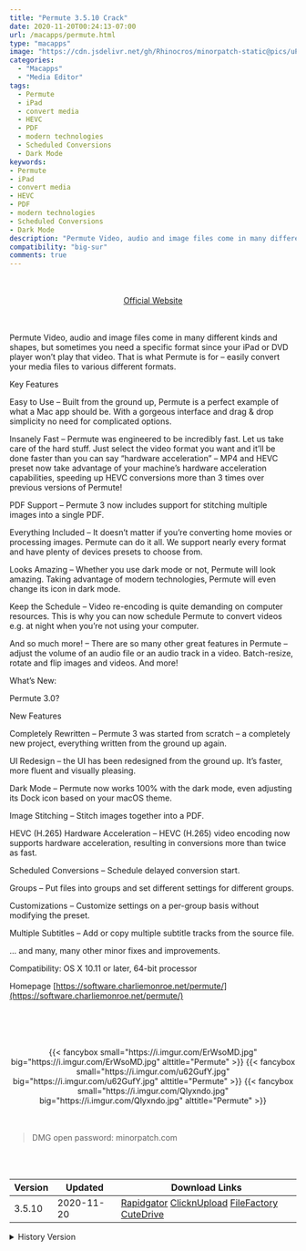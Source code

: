 ```yaml
---
title: "Permute 3.5.10 Crack"
date: 2020-11-20T00:24:13-07:00
url: /macapps/permute.html
type: "macapps"
image: "https://cdn.jsdelivr.net/gh/Rhinocros/minorpatch-static@pics/uPic/5wHWge.png"
categories:
  - "Macapps"
  - "Media Editor"
tags:
  - Permute
  - iPad
  - convert media
  - HEVC
  - PDF
  - modern technologies
  - Scheduled Conversions
  - Dark Mode
keywords:
- Permute
- iPad
- convert media
- HEVC
- PDF
- modern technologies
- Scheduled Conversions
- Dark Mode
description: "Permute Video, audio and image files come in many different kinds and shapes, but sometimes you need a specific format since your iPad or DVD player won’t play that video."
compatibility: "big-sur"
comments: true
---
```


<br/>
<br/>
<center>
<a href="https://software.charliemonroe.net/permute/" target="blank"><div class="border px-4 border-blue-500 rounded-lg transition duration-500 
    ease-in-out w-48 text-lg text-blue-500 text-center hover:bg-blue-500 hover:text-white">
  Official Website 
</div></a>
</center>
<br/>
<br/>

Permute Video, audio and image files come in many different kinds and shapes, but sometimes you need a specific format since your iPad or DVD player won’t play that video. That is what Permute is for – easily convert your media files to various different formats.

Key Features

Easy to Use – Built from the ground up, Permute is a perfect example of what a Mac app should be. With a gorgeous interface and drag & drop simplicity no need for complicated options.

Insanely Fast – Permute was engineered to be incredibly fast. Let us take care of the hard stuff. Just select the video format you want and it’ll be done faster than you can say “hardware
acceleration” – MP4 and HEVC preset now take advantage of your machine’s hardware acceleration capabilities, speeding up HEVC conversions more than 3 times over previous versions of Permute!

PDF Support – Permute 3 now includes support for stitching multiple images into a single PDF.

Everything Included – It doesn’t matter if you’re converting home movies or processing images. Permute can do it all. We support nearly every format and have plenty of devices presets to choose
from.

Looks Amazing – Whether you use dark mode or not, Permute will look amazing. Taking advantage of modern technologies, Permute will even change its icon in dark mode.

Keep the Schedule – Video re-encoding is quite demanding on computer resources. This is why you can now schedule Permute to convert videos e.g. at night when you’re not using your computer.

And so much more! – There are so many other great features in Permute – adjust the volume of an audio file or an audio track in a video. Batch-resize, rotate and flip images and videos. And
more!

What’s New:

Permute 3.0?

New Features



Completely Rewritten – Permute 3 was started from scratch – a completely new project, everything written from the ground up again.

UI Redesign – the UI has been redesigned from the ground up. It’s faster, more fluent and visually pleasing.

Dark Mode – Permute now works 100% with the dark mode, even adjusting its Dock icon based on your macOS theme.

Image Stitching – Stitch images together into a PDF.

HEVC (H.265) Hardware Acceleration – HEVC (H.265) video encoding now supports hardware acceleration, resulting in conversions more than twice as fast.

Scheduled Conversions – Schedule delayed conversion start.

Groups – Put files into groups and set different settings for different groups.

Customizations – Customize settings on a per-group basis without modifying the preset.

Multiple Subtitles – Add or copy multiple subtitle tracks from the source file.

… and many, many other minor fixes and improvements.


Compatibility: OS X 10.11 or later, 64-bit processor

Homepage [https://software.charliemonroe.net/permute/](https://software.charliemonroe.net/permute/)

<br/>
<br/>
<script async src="https://pagead2.googlesyndication.com/pagead/js/adsbygoogle.js"></script>
<ins class="adsbygoogle"
     style="display:block; text-align:center;"
     data-ad-layout="in-article"
     data-ad-format="fluid"
     data-ad-client="ca-pub-8746275014476192"
     data-ad-slot="5144997159"></ins>
<script>
     (adsbygoogle = window.adsbygoogle || []).push({});
</script>
<br/>
<br/>


<center>

<div class="w-full grid grid-cols-3 flex gap-2">
{{< fancybox small="https://i.imgur.com/ErWsoMD.jpg" big="https://i.imgur.com/ErWsoMD.jpg" alttitle="Permute" >}}
{{< fancybox small="https://i.imgur.com/u62GufY.jpg" big="https://i.imgur.com/u62GufY.jpg" alttitle="Permute" >}}
{{< fancybox small="https://i.imgur.com/Qlyxndo.jpg" big="https://i.imgur.com/Qlyxndo.jpg" alttitle="Permute" >}}
</div>

</center>

<br/>
<br/>


> DMG open password: minorpatch.com

<br/>

<br/>
<div id="history_version" class="history_version">

| Version | Updated | Download Links |
| ---- | ---- | ---- |
| 3.5.10 | 2020-11-20 | [Rapidgator](https://ouo.io/FmGCw3)   [ClicknUpload](https://ouo.io/GCISNZU)   [FileFactory](https://ouo.io/p5mQXN7)   [CuteDrive](https://ouo.io/FEVD6U) |
<details>
<summary>History Version</summary>

| Version | Updated | Download Links |
| ---- | ---- | ---- |
| 3.5.9 | 2020-10-30 | [Rapidgator](https://ouo.io/TaqvyA)   [ClicknUpload](https://ouo.io/VfdKe6X)   [FileFactory](https://ouo.io/BcumIm)   [CuteDrive](https://ouo.io/D9uwuC) |
| 3.5.8 | 2020-10-13 | [UsersCloud](https://ouo.io/g4aL9m)   [ClicknUpload](https://ouo.io/uOPo94)   [FileFactory](https://ouo.io/2iOcOF)   [CuteDrive](https://ouo.io/Uq0Ta4) |
| 3.5.7 | 2020-10-10 | [UsersCloud](https://ouo.io/XE4Ps3)   [ClicknUpload](https://ouo.io/lQUKkx)   [FileFactory](https://ouo.io/auSpq9)   [CuteDrive](https://ouo.io/a49AIx) |
| 3.5.6 | 2020-09-19 | [UsersCloud](https://ouo.io/2nrBM4G)   [ClicknUpload](https://ouo.io/7naSHB0)   [FileFactory](https://ouo.io/5QWDUE)   [CuteDrive](https://ouo.io/91y6wy) |
| 3.5.5 | 2020-09-18 | [UsersCloud](https://ouo.io/X228Uyd)   [ClicknUpload](https://ouo.io/cxnOpS)   [FileFactory](https://ouo.io/UmNkZ6b)   [CuteDrive](https://ouo.io/Zqj1yN) |
| 3.5.4 | 2020-09-04 | [UsersCloud](https://ouo.io/8ueOL3)   [ClicknUpload](https://ouo.io/a1J9gx)   [FileFactory](https://ouo.io/I9Ic2J)   [CuteDrive](https://ouo.io/7llIXj) |
| 3.5.3 | 2020-08-26 | [UsersCloud](https://ouo.io/r6LwQD)   [ClicknUpload](https://ouo.io/UZQg0Z)   [FileFactory](https://ouo.io/GQND9D)   [CuteDrive](https://ouo.io/fZ27he) |
| 3.5.2 | 2020-08-12 | [UsersCloud](https://ouo.io/Hg3ZH7)   [ClicknUpload](https://ouo.io/TZDNSF)   [FileFactory](https://ouo.io/2sPMV7)   [CuteDrive](https://ouo.io/K4n1T2h) |
| 3.5.1.2287 | 2020-08-05 | [UsersCloud](https://ouo.io/jVeTALK)   [ClicknUpload](https://ouo.io/tdnoKNH)   [FileFactory](https://ouo.io/DPasbx4)   [CuteDrive](https://ouo.io/l2CGkfE) |
| 3.5.1 | 2020-08-04 | [UsersCloud](https://ouo.io/oax7ic)   [ClicknUpload](https://ouo.io/fxSC8l)   [FileFactory](https://ouo.io/dgryI2)   [CuteDrive](https://ouo.io/5LvK42) |
| 3.5 | 2020-07-23 | [UsersCloud](https://ouo.io/eZ0SnO)   [ClicknUpload](https://ouo.io/AIlrGrS)   [FileFactory](https://ouo.io/wyQYDi)   [CuteDrive](https://ouo.io/wyQYDi) |
| 3.4.13 | 2020-07-16 | [UsersCloud](https://ouo.io/3z541g)   [ClicknUpload](https://ouo.io/sLh7swk)   [FileFactory](https://ouo.io/T9Lu1h)   [CuteDrive](https://ouo.io/gzVwO6) |
| 3.4.12 | 2020-06-25 | [UsersCloud](https://ouo.io/VT9dj0)   [ClicknUpload](https://ouo.io/E96Ngb)   [FileFactory](https://ouo.io/IuGB7y)   [CuteDrive](https://ouo.io/TINRoC) |
| 3.4.11 | 2020-06-11 | [UsersCloud](https://ouo.io/yk4xJ8)   [ClicknUpload](https://ouo.io/eTnEOd)   [FileFactory](https://ouo.io/D20vhz)   [CuteDrive](https://ouo.io/7Ugu3fq) |
| 3.4.10 | 2020-06-02 | [UsersCloud](https://ouo.io/uoJxc4)   [ClicknUpload](https://ouo.io/CTgUCY)   [FileFactory](https://ouo.io/59fegm)   [CuteDrive](https://ouo.io/B98toz) |
| 3.4.9 | 2020-05-19 | [UsersCloud](https://ouo.io/XucRq8)   [ClicknUpload](https://ouo.io/yuj9ki)   [FileFactory](https://ouo.io/r9Bt4sb)   [CuteDrive](https://ouo.io/M67HQm) |
| 3.4.8 | 2020-05-05 | [UsersCloud](https://ouo.io/qtl31C)   [ClicknUpload](https://ouo.io/PPXMhJ)   [FileFactory](https://ouo.io/MjDDhx)   [CuteDrive](https://ouo.io/rx4NO0) |
| 3.4.7 | 2020-04-17 | [UsersCloud](https://ouo.io/0GZU1Q)   [ClicknUpload](https://ouo.io/p3ISqj)   [FileFactory](https://ouo.io/8sG9yW)   [CuteDrive](https://ouo.io/MuMQAV) |
| 3.4.6 | 2020-03-27 | [UsersCloud](https://ouo.io/8Q0EMX)   [ClicknUpload](https://ouo.io/CufStC)   [FileFactory](https://ouo.io/U4nJmR)   [CuteDrive](https://ouo.io/sdhkeQ) |
| 3.4.5 | 2020-03-17 | [UsersCloud](https://ouo.io/WFzKTL)   [ClicknUpload](https://ouo.io/q1flcT)   [FileFactory](https://ouo.io/8lMryh)   [CuteDrive](https://ouo.io/6rEnst) |
| 3.4.4 | 2020-02-13 | [UsersCloud](https://ouo.io/n7yGiZ)   [ClicknUpload](https://ouo.io/Udbi6m)   [Mega](https://ouo.io/gXgzmNY)   [CuteDrive](https://ouo.io/6C8wNTP) |
| 3.4.3 | 2020-01-30 | [UsersCloud](https://ouo.io/H7wzfI)   [ClicknUpload](https://ouo.io/qXuT4v)   [Mega](https://ouo.io/ZdwBHl)   [CuteDrive](https://ouo.io/0PVQ7G2) |
</details>

</div>
